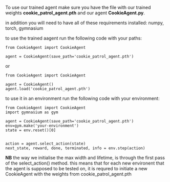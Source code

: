 To use our trained agent make sure you have the file with our trained weights **cookie_patrol_agent.pth** and our agent **CookieAgent.py**.

in addition you will need to have all of these requirements installed:
numpy, torch, gymnasium

to use the trained aagent run the following code with your paths:

```
from CookieAgent import CookieAgent

agent = CookieAgent(save_path='cookie_patrol_agent.pth')
```

or 

```
from CookieAgent import CookieAgent

agent = CookieAgent()
agent.load('cookie_patrol_agent.pth')
```

to use it in an environment run the following code with your environment:

```
from CookieAgent import CookieAgent
import gymnasium as gym

agent = CookieAgent(save_path='cookie_patrol_agent.pth')
env=gym.make('your-environment')
state = env.reset()[0]


action = agent.select_action(state)
next_state, reward, done, terminated, info = env.step(action)
```

**NB** the way we initialise the max width and lifetime, is through the first pass of the select_action() method. this means that for each new environent that the agent is supposed to be tested on, it is requred to initiate a new CookieAgent with the weights from cookie_patrol_agent.pth